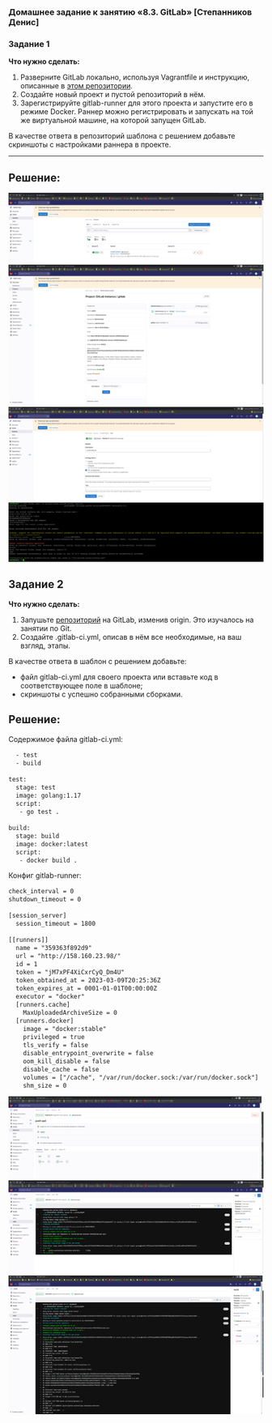 ### Домашнее задание к занятию «8.3. GitLab» [Степанников Денис]
### Задание 1

**Что нужно сделать:**

1. Разверните GitLab локально, используя Vagrantfile и инструкцию, описанные в [этом репозитории](https://github.com/netology-code/sdvps-materials/tree/main/gitlab).   
2. Создайте новый проект и пустой репозиторий в нём.
3. Зарегистрируйте gitlab-runner для этого проекта и запустите его в режиме Docker. Раннер можно регистрировать и запускать на той же виртуальной машине, на которой запущен GitLab.

В качестве ответа в репозиторий шаблона с решением добавьте скриншоты с настройками раннера в проекте.

---

## Решение:
![8.03 Task #1](screenshots/8.03.1.1.png)
![8.03 Task #1](screenshots/8.03.1.2.png)
![8.03 Task #1](screenshots/8.03.1.3.png)
![8.03 Task #1](screenshots/8.03.1.4.png)


## Задание 2
**Что нужно сделать:**

1. Запушьте [репозиторий](https://github.com/netology-code/sdvps-materials/tree/main/gitlab) на GitLab, изменив origin. Это изучалось на занятии по Git.
2. Создайте .gitlab-ci.yml, описав в нём все необходимые, на ваш взгляд, этапы.

В качестве ответа в шаблон с решением добавьте: 
   
 * файл gitlab-ci.yml для своего проекта или вставьте код в соответствующее поле в шаблоне; 
 * скриншоты с успешно собранными сборками.



## Решение:
Содержимое файла gitlab-ci.yml:

```stages:
  - test
  - build

test:
  stage: test
  image: golang:1.17
  script: 
   - go test .

build:
  stage: build
  image: docker:latest
  script:
   - docker build .
```

Конфиг gitlab-runner:
```concurrent = 1
check_interval = 0
shutdown_timeout = 0

[session_server]
  session_timeout = 1800

[[runners]]
  name = "359363f892d9"
  url = "http://158.160.23.98/"
  id = 1
  token = "jM7xPF4XiCxrCyQ_Dm4U"
  token_obtained_at = 2023-03-09T20:25:36Z
  token_expires_at = 0001-01-01T00:00:00Z
  executor = "docker"
  [runners.cache]
    MaxUploadedArchiveSize = 0
  [runners.docker]
    image = "docker:stable"
    privileged = true
    tls_verify = false
    disable_entrypoint_overwrite = false
    oom_kill_disable = false
    disable_cache = false
    volumes = ["/cache", "/var/run/docker.sock:/var/run/docker.sock"]
    shm_size = 0
```

![8.03 Task #2](screenshots/8.03.2.1.png)
![8.03 Task #2](screenshots/8.03.2.2.png)
![8.03 Task #2](screenshots/8.03.2.3.png)



